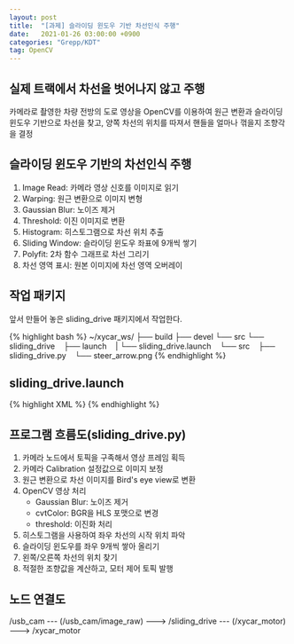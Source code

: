 ```yaml
---
layout: post
title:  "[과제] 슬라이딩 윈도우 기반 차선인식 주행"
date:   2021-01-26 03:00:00 +0900
categories: "Grepp/KDT"
tag: OpenCV
---
```


## 실제 트랙에서 차선을 벗어나지 않고 주행

카메라로 촬영한 차량 전방의 도로 영상을 OpenCV를 이용하여 원근 변환과 슬라이딩 윈도우 기반으로 차선을 찾고, 양쪽 차선의 위치를 따져서 핸들을 얼마나 꺾을지 조향각을 결정



## 슬라이딩 윈도우 기반의 차선인식 주행

1. Image Read: 카메라 영상 신호를 이미지로 읽기
2. Warping: 원근 변환으로 이미지 변형
3. Gaussian Blur: 노이즈 제거
4. Threshold: 이진 이미지로 변환
5. Histogram: 히스토그램으로 차선 위치 추출
6. Sliding Window: 슬라이딩 윈도우 좌표에 9개씩 쌓기
7. Polyfit: 2차 함수 그래프로 차선 그리기
8. 차선 영역 표시: 원본 이미지에 차선 영역 오버레이


## 작업 패키지

앞서 만들어 놓은 sliding_drive 패키지에서 작업한다.

{% highlight bash %}
~/xycar_ws/
├── build
├── devel
└── src
    └── sliding_drive
        ├── launch
        |   └── sliding_drive.launch
        └── src
            ├── sliding_drive.py
            └── steer_arrow.png
{% endhighlight %}



## sliding_drive.launch

{% highlight XML %}
<launch>
    <!-- 노드 실행: Xycar 모터 제어기 구동 -->
    <!-- 노드 실행: Xycar 카메라 구동 -->
    <!-- 노드 실행: 슬라이딩 윈도우 기반 주행 프로그램 실행(sliding_drive.py) -->
</launch>
{% endhighlight %}



## 프로그램 흐름도(sliding_drive.py)

1. 카메라 노드에서 토픽을 구족해서 영상 프레임 획득
2. 카메라 Calibration 설정값으로 이미지 보정
3. 원근 변환으로 차선 이미지를 Bird's eye view로 변환
4. OpenCV 영상 처리
    - Gaussian Blur: 노이즈 제거
    - cvtColor: BGR을 HLS 포맷으로 변경
    - threshold: 이진화 처리
5. 히스토그램을 사용하여 좌우 차선의 시작 위치 파악
6. 슬라이딩 윈도우를 좌우 9개씩 쌓아 올리기
7. 왼쪽/오른쪽 차선의 위치 찾기
8. 적절한 조향값을 계산하고, 모터 제어 토픽 발행


## 노드 연결도

/usb_cam --- (/usb_cam/image_raw) ---> /sliding_drive --- (/xycar_motor) ---> /xycar_motor
